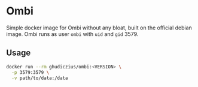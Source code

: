 # Ombi

Simple docker image for Ombi without any bloat, built on the official debian image. Ombi runs as user `ombi` with `uid` and `gid` 3579.

## Usage

```sh
docker run --rm ghudiczius/ombi:<VERSION> \
  -p 3579:3579 \
  -v path/to/data:/data
```
